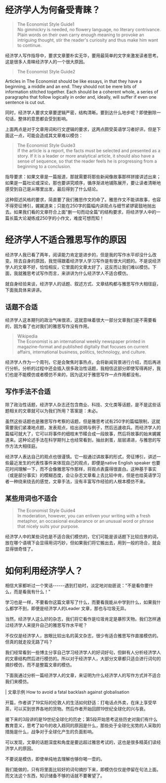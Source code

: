 
# 经济学人为何备受青睐？

> The Economist Style Guide1  
No gimmickry is needed, no flowery language, no literary contrivance. Plain words on their own carry enough meaning to provoke an intriguing thought, stir the reader\'s curiosity and thus make him want to continue.

经济学人写作指导中，要求文章要朴实无华，要用最简单的文字来激发读者思考。这是很多人青睐经济学人的一个很大原因。

> The Economist Style Guide2

Articles in The Economist should be like essays, in that they have a beginning, a middle and an end. They should not be mere bits of information stitched together. Each should be a coherent whole, a series of paragraphs that follow logically in order and, ideally, will suffer if even one sentence is cut out.

同时，经济学人要求文章要逻辑严密，结构清晰。要到达什么地步呢？即使删除一句话，整体的意思都会受到影响。

上面两点是对于文章用词和行文逻辑的要求，这两点颇受英语学习者好评。但是下面这一点，可能会造成其文章难以模仿：

> The Economist Style Guide3  
If the article is a report, the facts must be selected and presented as a story. If it is a leader or more analytical article, it should also have a sense of sequence, so that the reader feels he is progressing from a beginning to a conclusion.

指导要求：如果文章是一篇报道，那就需要将那些新闻像故事那样拼接讲述出来；如果是一篇社论或深论，那也要讲究顺序，循序渐进地铺陈展开，要让读者清晰地感受到自己是从哪里出发，最后得到了什么结论。

这种叙述风格的要求，简直要了我们雅思作文的命了。雅思作文不能讲故事，也容不得旁征博引，娓娓道来；只能在250字的篇幅内讲观点与细节紧锣密鼓地抛出去。如果我们看的文章符合上面"删一句而动全篇"的结构要求，将经济学人中的一篇长篇大论凝练成250字的小作文，难度可想而知！

# 经济学人不适合雅思写作的原因

经济学人我已看了两年，阅读能力肯定是进步的，但是我的写作水平却没什么改变。除去自身的原因，我觉得跟着经济学人学习写作是有很大问题的。不是说经济学人的文章不好，恰恰相反，它里面的文章太好了，这反而让我们难以模仿。下面，我就雅思考试写作而言，来讲讲为什么经济学人不适合模仿。

就自身经验来谈，经济学人的话题、叙述方式、文章结构都与雅思写作大相径庭，下面我具体来讲讲。

## 话题不合适

经济学人这本期刊的政治气味很浓，这就意味着很大一部分文章我们是不需要看的，因为看了也对我们的雅思写作没有作用。

> Wikipedia  
The Economist is an international weekly newspaper printed in magazine-format and published digitally that focuses on current affairs, international business, politics, technology, and culture.

经济学人作为一个周刊，它是会聚焦时事热点，会将新闻背景进行介绍，而后再进行分析。分析的过程中还会插入很多政治性话题，我相信这部分即使写得再好，我们也是不能模仿或者模仿不来的，因为这对于雅思写作一点作用都没有。

## 写作手法不合适

除了政治性话题，经济学人杂志还包含商业、科技、文化类等话题，是不是这些话题相关的文章就可以为我们所用？答案是：未必。

虽然这些话题也是雅思写作考察的话题，但是雅思考试有250字的篇幅限制，这就需要我们紧凑地点题，发表观点，给出说明与例子，然后迅速收兵。而经济学人的篇幅可就大了，它可以将事件的细枝末节糅合成一段故事，然后将故事的始末娓娓道来。这种论述手法在科学期刊上也经常看到，抽丝剥茧，层层递进，与雅思的写作方法大相径庭。

经济学人表达自己的观点也很谨慎。它一般通过讲故事的形式，旁征博引，讲述一些最近发生的代表性事件来体现自己的观点，即便是native English speaker 也要花时间理解一下，而不会像雅思写作那样，将观点表露得很直白。这种基于事实（或是部分事实）的模糊态度，会让杂志文章看上去比较中肯，但是也给英语学习者一种绕来绕去的感觉，文章手法，没有丰富写作经验的人根本模仿不来。

## 某些用词也不适合

> The Economist Style Guide4  
In moderation, however, you can enliven your writing with a fresh metaphor, an occasional exuberance or an unusual word or phrase that nicely suits your purpose.

经济学人中的某些词也是不适合我们模仿的，它们可能是该话题下比较应景的词，放在哪个语境下会显得用词巧妙，但如果我们将它搬出去，用到一般的场合，就会显得很奇怪了。

# 如何利用经济学人？

相信大家都听过一个笑话------遇到打劫时，淡定地对劫匪说："不是看你要什么，而是看我有什么！"

学习也是一样，不要看你这篇文章写了什么，而要看我能从中学到什么，如果我什么都学不到，即便是经济学人的Leader 文章，那也与垃圾无异。

当然，经济学人这么好的杂志，我们将它看作是垃圾肯定是暴殄天物。我们怎样通过经济学人来提升自己的雅思写作水平呢？

不仅仅是经济学人，放眼比较出名的英文杂志，很少有适合雅思写作直接模仿的。但真的就走投无路了吗？

我们经常看到一些博主分享自己学习经济学人的好词好句，但鲜有人分析经济学人的文章结构然后进行模仿的。所以对于经济学人，大部分文章都只适合进行词句的摘抄模仿，而不是整篇文章的模仿。

下面我通过分析一篇经济学人的文章，来证明为什么经济学人的写作方式并不适合我们来模仿。

| 文章示例 How to avoid a fatal backlash against globalisation

开篇，作者讲了19实际的伦敦人的生活如何舒适：打电话点外卖，在床上享受早茶，可以买到世界各地的货物。然后作者开始回顾19世纪全球化的兴与衰。

接下来的3段讲的是19世纪全球化的历史；第5段开始思考这些历史对我们有什么教育意义，思考了如今的收入趋同的原因是什么，那些处于全球化劣势的人采取的措施是什么，战争对于全球化产生的负面影响。

可以发现，文章的话题深度和角度是要远超过雅思考试的，这也是很多精英们读经济学人的原因。

不要说是模仿，即使单纯地去理解也够你喝一壶的。

我们能做的，只有将里面比较好的词句摘抄下来，即模仿仅仅是停留在句法上面。而文法这个东西，知识储备不够的话就不要奢望了。
